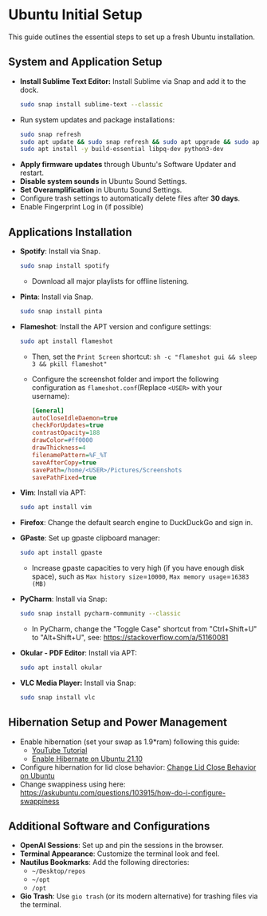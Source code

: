 # Ubuntu Initial Setup

This guide outlines the essential steps to set up a fresh Ubuntu installation.

## System and Application Setup

- **Install Sublime Text Editor:** Install Sublime via Snap and add it to the dock.
  ```bash
  sudo snap install sublime-text --classic
  ```
- Run system updates and package installations:
  ```bash
  sudo snap refresh
  sudo apt update && sudo snap refresh && sudo apt upgrade && sudo apt autoremove
  sudo apt install -y build-essential libpq-dev python3-dev
  ```
- **Apply firmware updates** through Ubuntu's Software Updater and restart.
- **Disable system sounds** in Ubuntu Sound Settings.
- **Set Overamplification** in Ubuntu Sound Settings.
- Configure trash settings to automatically delete files after **30 days**.
- Enable Fingerprint Log in (if possible)

## Applications Installation

- **Spotify**: Install via Snap.
  ```bash
  sudo snap install spotify
  ```
  - Download all major playlists for offline listening.
- **Pinta**: Install via Snap.
  ```bash
  sudo snap install pinta
  ```
- **Flameshot**: Install the APT version and configure settings:
  ```bash
  sudo apt install flameshot
  ```
  - Then, set the `Print Screen` shortcut: `sh -c "flameshot gui && sleep 3 && pkill flameshot"`

  - Configure the screenshot folder and import the following configuration as `flameshot.conf`(Replace `<USER>` with your username):
    ```ini
    [General]
    autoCloseIdleDaemon=true
    checkForUpdates=true
    contrastOpacity=188
    drawColor=#ff0000
    drawThickness=4
    filenamePattern=%F_%T
    saveAfterCopy=true
    savePath=/home/<USER>/Pictures/Screenshots
    savePathFixed=true
    ```

- **Vim**: Install via APT:
  ```bash
  sudo apt install vim
  ```
- **Firefox**: Change the default search engine to DuckDuckGo and sign in.

- **GPaste**: Set up gpaste clipboard manager:
  ```bash
  sudo apt install gpaste
  ```
  - Increase gpaste capacities to very high (if you have enough disk space), such as `Max history size`=`10000`, `Max memory usage`=`16383 (MB)` 
- **PyCharm**: Install via Snap:
  ```bash
  sudo snap install pycharm-community --classic
  ```
  - In PyCharm, change the "Toggle Case" shortcut from "Ctrl+Shift+U" to "Alt+Shift+U", see: https://stackoverflow.com/a/51160081
- **Okular - PDF Editor**: Install via APT:
  ```bash
  sudo apt install okular
  ```
- **VLC Media Player:** Install via Snap:
  ```bash
  sudo snap install vlc
  ```

## Hibernation Setup and Power Management

- Enable hibernation (set your swap as 1.9*ram) following this guide:
  - [YouTube Tutorial](https://youtu.be/qJDJHOaM6FE?si=jDcgtN3RAmrs2Q73)
  - [Enable Hibernate on Ubuntu 21.10](https://ubuntuhandbook.org/index.php/2021/08/enable-hibernate-ubuntu-21-10/)
- Configure hibernation for lid close behavior: [Change Lid Close Behavior on Ubuntu](https://ubuntuhandbook.org/index.php/2020/05/lid-close-behavior-ubuntu-20-04/)
- Change swappiness using here: https://askubuntu.com/questions/103915/how-do-i-configure-swappiness
## Additional Software and Configurations

- **OpenAI Sessions**: Set up and pin the sessions in the browser.
- **Terminal Appearance**: Customize the terminal look and feel.
- **Nautilus Bookmarks**: Add the following directories:
    - `~/Desktop/repos`
    - `~/opt`
    - `/opt`
- **Gio Trash**: Use `gio trash` (or its modern alternative) for trashing files via the terminal.
